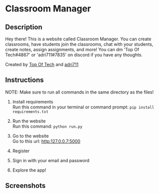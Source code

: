 # Classroom Manager
 
## Description
Hey there! This is a website called Classroom Manager. You can create classrooms, have students join the classrooms, chat with your students, create notes, assign assignments, and more! You can dm 'Top Of Tech#4867' or 'adri711#7835' on discord if you have any thoughts.

Created by [Top Of Tech](http:www.github.com/Top-Of-Tech) and [adri711](http:www.github.com/adri711)


## Instructions

NOTE: Make sure to run all commands in the same directory as the files!

1. Install requirements  
    Run this command in your terminal or command prompt: `pip install requirements.txt`

2. Run the website  
    Run this command: `python run.py`
    
3. Go to the website  
    Go to this url: [http:127.0.0.7:5000](http:127.0.0.7:5000)

4. Register

5. Sign in with your email and password

6. Explore the app!


## Screenshots
